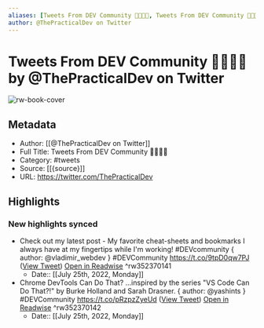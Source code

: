 ```yaml
---
aliases: [Tweets From DEV Community 👩‍💻👨‍💻, Tweets From DEV Community 👩‍💻👨‍💻]
author: @ThePracticalDev on Twitter
---
```

# Tweets From DEV Community 👩‍💻👨‍💻 by @ThePracticalDev on Twitter

![rw-book-cover](https://pbs.twimg.com/profile_images/1389789795065335809/A8H1fuQb.jpg)

## Metadata
- Author: [[@ThePracticalDev on Twitter]]
- Full Title: Tweets From DEV Community 👩‍💻👨‍💻
- Category: #tweets
- Source: [[{source}]]
- URL: https://twitter.com/ThePracticalDev

## Highlights
### New highlights synced
- Check out my latest post - My favorite cheat-sheets and bookmarks I always have at my fingertips while I'm working!
  #DEVcommunity
  { author: @vladimir_webdev } #DEVCommunity
  https://t.co/9tpD0qw7PJ ([View Tweet](https://twitter.com/ThePracticalDev/status/1131683476636409856)) [Open in Readwise](https://readwise.io/open/352370141) ^rw352370141
    - Date:: [[July 25th, 2022, Monday]]
- Chrome DevTools Can Do That?
  ...inspired by the series "VS Code Can Do That?!" by Burke Holland and Sarah Drasner.
  { author: @yashints } #DEVCommunity https://t.co/pRzpzZyeUd ([View Tweet](https://twitter.com/ThePracticalDev/status/1131652268061790210)) [Open in Readwise](https://readwise.io/open/352370142) ^rw352370142
    - Date:: [[July 25th, 2022, Monday]]
